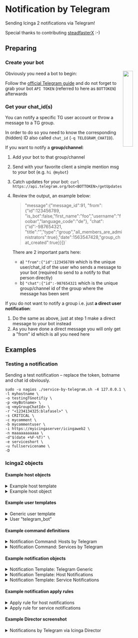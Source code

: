 # Notification by Telegram
Sending Icinga 2 notifications via Telegram!

Special thanks to contributing [steadfasterX](https://github.com/steadfasterX) :-)


## Preparing
### Create your bot

<img src="img/Telegram.png" width="25%" align="right">

Obviously you need a bot to begin:

Follow the [official Telegram guide](https://core.telegram.org/bots) and do not forget to grab your bot `API TOKEN` (referred to here as `BOTTOKEN`) afterwards

### Get your chat_id(s)

You can notify a specific TG user account or throw a message to a TG group.

In order to do so you need to know the corresponding (hidden) ID also called `chat_id` (`-q TELEGRAM_CHATID`).

If you want to notify a **group/channel**:

1. Add your bot to that group/channel
1. Send with your favorite client a simple mention msg to your bot (e.g. `hi @mybot`)
1. Catch updates for your bot:
`curl https://api.telegram.org/bot<BOTTOKEN>/getUpdates`
1. Review the output, an example below:
   > "message":{"message_id":91, "from":{"id":123456789, "is_bot":false,"first_name":"foo","username":"foobar","language_code":"de"}, "chat":{"id":-987654321, "title":"<GROUPNAME>","type":"group","all_members_are_administrators":true},"date":1563547428,"group_chat_created":true}}]}`

    There are 2 important parts here:
     - a) `"from":{"id":123456789` which is the unique user/chat_id of the user who sends a message to your bot (required to send to a notify to that person directly)
     - b) `"chat":{"id":-987654321` which is the unique group/channel id of the group where the message has been sent

If you do not want to notify a group i.e. just **a direct user notification**:

1. Do the same as above, just at step 1 make a direct message to your bot instead
1. As you have done a direct message you will only get a "from" id which is all you need here

## Examples

### Testing a notification

Sending a test notification – replace the token, botname and chat id obviously.

```
sudo -u nagios ./service-by-telegram.sh -4 127.0.0.1 \
-l myhostname \
-o testingTGnotifiy \
-p <myBotname> \
-q <myGroupChatId> \
-r "<1234134325:blafasel>" \
-s CRITICAL \
-c mycomment \
-b mycommentuser \
-i https://myicingaserver/icingaweb2 \
-n maaaaaaaaaaa \
-d"$(date +%F-%T)" \
-e serviceshort \
-u fullservicename \
-D
```

### Icinga2 objects
#### Example host objects
<details>
   <summary>Example host template</summary>

```ini
template Host "Generic Host Template" {
  check_command = "hostalive"
  max_check_attempts = "3"
  check_interval = 1m
  retry_interval = 1m
  check_timeout = 30s
  enable_notifications = true
  enable_active_checks = true
  enable_passive_checks = true
  enable_event_handler = true
  enable_flapping = true
  enable_perfdata = true
  volatile = false
  vars.notification_type = "Telegram"
}
```
</details>

<details>
   <summary>Example host object</summary>
      
```ini
object Host "icinga2-master" {
    import "Generic Host Template"
    address = "127.0.0.1"
}

```
</details>

#### Example user templates
<details>
   <summary>Generic user template</summary>

```ini
template User "Generic User Template" {
    enable_notifications = true
}
```
</details>

<details>
   <summary>User "telegram_bot"</summary>

```ini
object User "telegram_bot" {
    import "Generic User Template"

    display_name = "Bot via Telegram"
    email = "you@yourdomain.tld"
    states = [ Critical, Down, OK, Unknown, Up, Warning ]
    types = [ Custom, Problem, Recovery ]
}
```
</details>

#### Example command definitions
<details>
   <summary>Notification Command: Hosts by Telegram</summary>

```ini
object NotificationCommand "Notify Host By Telegram" {
    import "plugin-notification-command"
    command = [ "/etc/icinga2/scripts/host-by-telegram.sh" ]
    arguments += {
        "-4" = {
            required = true
            value = "$address$"
        }
        "-6" = "$address6$"
        "-b" = "$notification.author$"
        "-c" = "$notification.comment$"
        "-d" = {
            required = true
            value = "$icinga.long_date_time$"
        }
        "-i" = "$icingaweb2url$"
        "-l" = {
            required = true
            value = "$host.name$"
        }
        "-n" = "$host.display_name$"
        "-o" = {
            required = true
            value = "$host.output$"
        }
        "-p" = {
            required = true
            value = "$telegram_bot$"
        }
        "-q" = {
            required = true
            value = "$telegram_chatid$"
        }
        "-r" = {
            required = true
            value = "$telegram_bottoken$"
        }
        "-s" = {
            required = true
            value = "$host.state$"
        }
        "-t" = {
            required = true
            value = "$notification.type$"
        }
        "-v" = "$telegram_notification_logtosyslog$"
    }
}
```
</details>

<details>
   <summary>Notification Command: Services by Telegram</summary>

```ini
object NotificationCommand "Notify Service By Telegram" {
    import "plugin-notification-command"
    command = [ "/etc/icinga2/scripts/service-by-telegram.sh" ]
    arguments += {
        "-4" = {
            required = true
            value = "$address$"
        }
        "-6" = "$address6$"
        "-b" = "$notification.author$"
        "-c" = "$notification.comment$"
        "-d" = {
            required = true
            value = "$icinga.long_date_time$"
        }
        "-e" = {
            required = true
            value = "$service.name$"
        }
        "-i" = "$icingaweb2url$"
        "-l" = {
            required = true
            value = "$host.name$"
        }
        "-n" = "$host.display_name$"
        "-o" = {
            required = true
            value = "$service.output$"
        }
        "-p" = {
            required = true
            value = "$telegram_bot$"
        }
        "-q" = {
            required = true
            value = "$telegram_chatid$"
        }
        "-r" = {
            required = true
            value = "$telegram_bottoken$"
        }
        "-s" = {
            required = true
            value = "$service.state$"
        }
        "-t" = {
            required = true
            value = "$notification.type$"
        }
        "-u" = {
            required = true
            value = "$service.display_name$"
        }
        "-v" = "$telegram_notification_logtosyslog$"
    }
}
```
</details>

#### Example notification objects
<!-- NOTIFICATION TEMPLATE TELEGRAM GENERIC -->
<details>
   <summary>Notification Template: Telegram Generic</summary>

```ini
template Notification "Template: Telegram (Generic)" {
    vars.telegram_bot = "<YOUR_TELEGRAM_BOT_NAME>"
    vars.telegram_bottoken = "<YOUR_TELEGRAM_BOT_TOKEN>"
    vars.telegram_chatid = "<YOUR_TELEGRAM_CHAT_ID>"
    vars.telegram_notification_logtosyslog = true
}
```
</details>

<details>
   <summary>Notification Template: Host Notifications</summary>
   
```ini
template Notification "Template: Host Notifications via Telegram" {
    import "Template: Telegram (Generic)"

    command = "Notify Host By Telegram"
    interval = 1h
}
```
</details>

<details>
   <summary>Notification Template: Service Notifications</summary>
   
```ini
template Notification "Template: Service Notifications via Telegram" {
    import "Template: Telegram (Generic)"

    command = "Notify Service By Telegram"
    interval = 4h
}
```
</details>


#### Example notification apply rules
<details>
   <summary>Apply rule for host notifications</summary>
 
```ini
   apply Notification "Host Alert via @telegram_bot" to Host {
    import "Template: Host Notifications via Telegram"

    interval = 1h
    assign where host.vars.notification_type == "Telegram"
    states = [ Down, Up ]
    types = [ Custom, Problem, Recovery ]
    users = [ "telegram_bot" ]
}
```
</details>

<details>
   <summary>Apply rule for service notifications</summary>
   
```ini
apply Notification "Service Alerts via @telegram_bot" to Service {
  import "Template: Service Notifications via Telegram"

  interval = 12h
  assign where host.vars.notification_type == "Telegram"
  users = [ "telegram_bot" ]
}
```
</details>


#### Example Director screenshot
<details>
   <summary>Notifications by Telegram via Icinga Director</summary>
   
![Icinga Director Config](img/Telegram_Notification_in_Icinga_Director.jpg)
</details>

